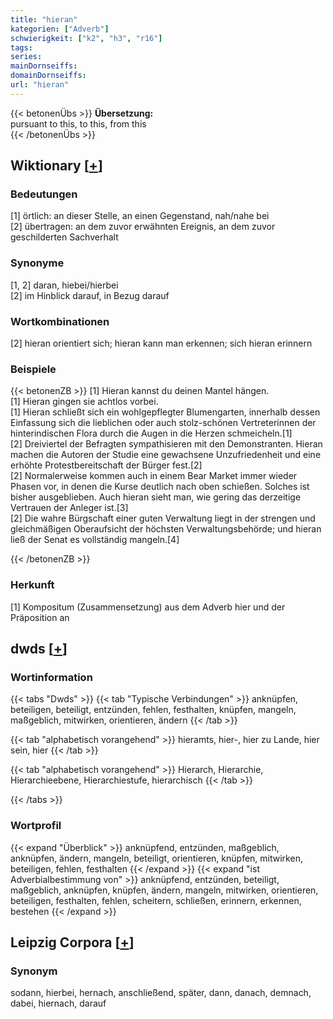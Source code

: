 ```yaml
---
title: "hieran"
kategorien: ["Adverb"]
schwierigkeit: ["k2", "h3", "r16"]
tags:
series:
mainDornseiffs:
domainDornseiffs:
url: "hieran"
---
```


{{< betonenÜbs >}}
**Übersetzung:**  
pursuant to this, to this, from  this  
{{< /betonenÜbs >}}

## Wiktionary [[+](https://de.wiktionary.org/wiki/hieran)]

### Bedeutungen
[1] örtlich: an dieser Stelle, an einen Gegenstand, nah/nahe bei  
[2] übertragen: an dem zuvor erwähnten Ereignis, an dem zuvor geschilderten Sachverhalt  

### Synonyme
[1, 2] daran, hiebei/hierbei  
[2] im Hinblick darauf, in Bezug darauf  

### Wortkombinationen
[2] hieran orientiert sich; hieran kann man erkennen; sich hieran erinnern  

### Beispiele
{{< betonenZB >}}
[1] Hieran kannst du deinen Mantel hängen.  
[1] Hieran gingen sie achtlos vorbei.  
[1] Hieran schließt sich ein wohlgepflegter Blumengarten, innerhalb dessen Einfassung sich die lieblichen oder auch stolz-schönen Vertreterinnen der hinterindischen Flora durch die Augen in die Herzen schmeicheln.[1]  
[2] Dreiviertel der Befragten sympathisieren mit den Demonstranten. Hieran machen die Autoren der Studie eine gewachsene Unzufriedenheit und eine erhöhte Protestbereitschaft der Bürger fest.[2]  
[2] Normalerweise kommen auch in einem Bear Market immer wieder Phasen vor, in denen die Kurse deutlich nach oben schießen. Solches ist bisher ausgeblieben. Auch hieran sieht man, wie gering das derzeitige Vertrauen der Anleger ist.[3]  
[2] Die wahre Bürgschaft einer guten Verwaltung liegt in der strengen und gleichmäßigen Oberaufsicht der höchsten Verwaltungsbehörde; und hieran ließ der Senat es vollständig mangeln.[4]  

{{< /betonenZB >}}
### Herkunft
[1] Kompositum (Zusammensetzung) aus dem Adverb hier und der Präposition an  



## dwds [[+](https://www.dwds.de/wb/hieran)]

### Wortinformation
{{< tabs "Dwds" >}}
{{< tab "Typische Verbindungen" >}}
anknüpfen, beteiligen, beteiligt, entzünden, fehlen, festhalten, knüpfen, mangeln, maßgeblich, mitwirken, orientieren, ändern
{{< /tab >}}

{{< tab "alphabetisch vorangehend" >}}
hieramts, hier-, hier zu Lande, hier sein, hier
{{< /tab >}}

{{< tab "alphabetisch vorangehend" >}}
Hierarch, Hierarchie, Hierarchieebene, Hierarchiestufe, hierarchisch
{{< /tab >}}

{{< /tabs >}}

### Wortprofil
{{< expand "Überblick" >}} anknüpfend, entzünden, maßgeblich, anknüpfen, ändern, mangeln, beteiligt, orientieren, knüpfen, mitwirken, beteiligen, fehlen, festhalten {{< /expand >}}
{{< expand "ist Adverbialbestimmung von" >}} anknüpfend, entzünden, beteiligt, maßgeblich, anknüpfen, knüpfen, ändern, mangeln, mitwirken, orientieren, beteiligen, festhalten, fehlen, scheitern, schließen, erinnern, erkennen, bestehen {{< /expand >}}

## Leipzig Corpora [[+](https://corpora.uni-leipzig.de/en/res?word=hieran&corpusId=deu_newscrawl-public_2018)]


### Synonym
sodann, hierbei, hernach, anschließend, später, dann, danach, demnach, dabei, hiernach, darauf

